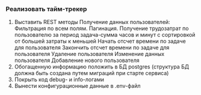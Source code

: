 ### Реализовать тайм-трекер

1. Выставить REST методы
Получение данных пользователей:
Фильтрация по всем полям.
Пагинация.
Получение трудозатрат по пользователю за период задача-сумма часов и минут с сортировкой от большей затраты к меньшей
Начать отсчет времени по задаче для пользователя
Закончить отсчет времени по задаче для пользователя
Удаление пользователя
Изменение данных пользователя
Добавление нового пользователя
2. Обогащенную информацию положить в БД postgres (структура БД должна быть создана путем миграций при старте сервиса)
3. Покрыть код debug- и info-логами
4. Вынести конфигурационные данные в .env-файл